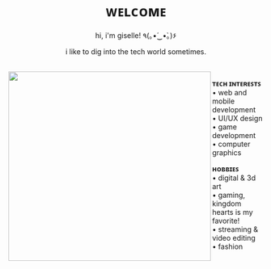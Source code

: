<h1 align="center">
ᴡᴇʟᴄᴏᴍᴇ 
</h1>

<div align="center">
hi, i'm giselle! ٩(｡•́‿•̀｡)۶ <br />

  i like to dig into the tech world sometimes.<br />

</div>
<br />
<img src="https://media4.giphy.com/media/Y1IFN5kK9E7fO/giphy.gif?cid=ecf05e4704pufs6r4o6j8gq5dlod0ri29l73eiokf54t9r5v&rid=giphy.gif&ct=s" align="left" style="width: 400px; height: 375px; object-fit: scale-down;">

**ᴛᴇᴄʜ ɪɴᴛᴇʀᴇꜱᴛꜱ** <br />
• web and mobile development <br />
• UI/UX design <br />
• game development <br />
• computer graphics

**ʜᴏʙʙɪᴇꜱ** <br />
• digital & 3d art <br />
• gaming, kingdom hearts is my favorite! <br />
• streaming & video editing <br />
• fashion <br />
